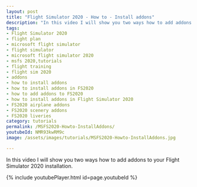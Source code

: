 ```yaml
---
layout: post
title: "Flight Simulator 2020 - How to - Install addons"
description: "In this video I will show you two ways how to add addons to your Flight Simulator 2020 installation."
tags:
- Flight Simulator 2020
- flight plan
- microsoft flight simulator
- flight simulator
- microsoft flight simulator 2020
- msfs 2020,tutorials
- flight training
- flight sim 2020
- addons
- how to install addons
- how to install addons in FS2020
- how to add addons to FS2020
- how to install addons in Flight Simulator 2020
- FS2020 airplane addons
- FS2020 scenery addons
- FS2020 liveries
category: tutorials
permalink: /MSFS2020-Howto-InstallAddons/
youtubeId: NMR93kwRM9c
image: /assets/images/tutorials/MSFS2020-Howto-InstallAddons.jpg

---
```


In this video I will show you two ways how to add addons to your Flight Simulator 2020 installation.

{% include youtubePlayer.html id=page.youtubeId %}